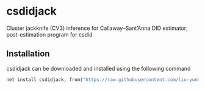 # csdidjack
Cluster jackknife (CV3) inference for Callaway–Sant’Anna DID estimator; post-estimation program for csdid

## Installation 
csdidjack can be downloaded and installed using the following command

```stata
net install csdidjack, from("https://raw.githubusercontent.com/liu-yunhan/csdidjack/main/") replace
```
